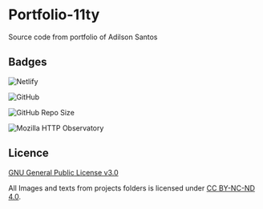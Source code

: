 # Portfolio-11ty

Source code from portfolio of Adilson Santos

## Badges

![Netlify](https://img.shields.io/netlify/b25fb8b1-4bb4-4f49-ad1c-2358c7b0ca12)

![GitHub](https://img.shields.io/github/license/adilsonfsantos/Portfolio-11ty)

![GitHub Repo Size](https://img.shields.io/github/repo-size/adilsonfsantos/Portfolio-11ty)

![Mozilla HTTP Observatory](https://img.shields.io/mozilla-observatory/grade/adilsonsantos.netlify.app?publish)

## Licence

[GNU General Public License v3.0](https://github.com/adilsonfsantos/Portfolio-11ty/blob/master/LICENSE.md)

All Images and texts from projects folders is licensed under [CC BY-NC-ND 4.0](http://creativecommons.org/licenses/by-nc-nd/4.0/).
